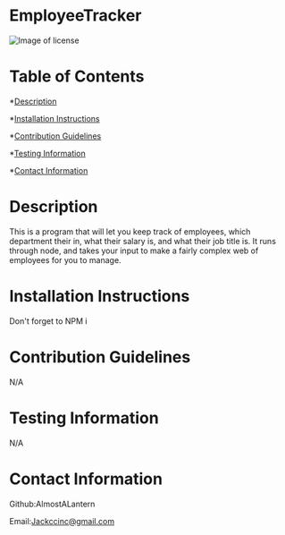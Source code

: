 # EmployeeTracker

![Image of license](https://img.shields.io/badge/License-MIT-blue)
  # Table of Contents
  *[Description](#description)
  
  *[Installation Instructions](#installationinstructions)
  
  *[Contribution Guidelines](#contributionguidelines)
  
  *[Testing Information](#testinginformation)
  
  *[Contact Information](#contactinformation)


  # Description 
  This is a program that will let you keep track of employees, which department their in, what their salary is, and what their job title is. It runs through node, and takes your input to make a fairly complex web of employees for you to manage.

  # Installation Instructions
  Don't forget to NPM i 

  # Contribution Guidelines
  N/A

  # Testing Information
  N/A

  # Contact Information
  Github:AlmostALantern
 
  Email:Jackccinc@gmail.com



